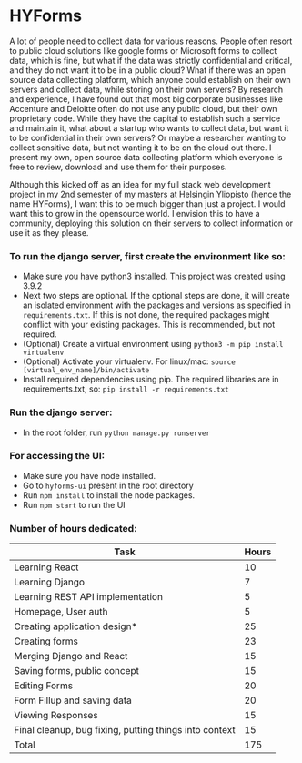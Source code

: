 # HYForms

A lot of people need to collect data for various reasons. People often resort to public cloud solutions like google forms or Microsoft forms to collect data, which is fine, but what if the data was strictly confidential and critical, and they do not want it to be in a public cloud? What if there was an open source data collecting platform, which anyone could establish on their own servers and collect data, while storing on their own servers? By research and experience, I have found out that most big corporate businesses like Accenture and Deloitte often do not use any public cloud, but their own proprietary code. While they have the capital to establish such a service and maintain it, what about a startup who wants to collect data, but want it to be confidential in their own servers? Or maybe a researcher wanting to collect sensitive data, but not wanting it to be on the cloud out there. I present my own, open source data collecting platform which everyone is free to review, download and use them for their purposes.


Although this kicked off as an idea for my full stack web development project in my 2nd semester of my masters at Helsingin Yliopisto (hence the name HYForms), I want this to be much bigger than just a project. I would want this to grow in the opensource world. I envision this to have a community, deploying this solution on their servers to collect information or use it as they please.

### To run the django server, first create the environment like so:

- Make sure you have python3 installed. This project was created using 3.9.2
- Next two steps are optional. If the optional steps are done, it will create an isolated environment with the packages and versions as specified in `requirements.txt`. If this is not done, the required packages might conflict with your existing packages. This is recommended, but not required.
- (Optional) Create a virtual environment using `python3 -m pip install virtualenv`
- (Optional) Activate your virtualenv. For linux/mac: `source [virtual_env_name]/bin/activate`
- Install required dependencies using pip. The required libraries are in requirements.txt, so: `pip install -r requirements.txt`

### Run the django server:
- In the root folder, run `python manage.py runserver`

### For accessing the UI:
- Make sure you have node installed.
- Go to `hyforms-ui` present in the root directory
- Run `npm install` to install the node packages.
- Run `npm start` to run the UI 

### Number of hours dedicated:

| Task                                                    | Hours  |
| ------------------------------------------------------- | ------ |
| Learning React                                          | 10     |
| Learning Django                                         | 7      |
| Learning REST API implementation                        | 5      |
| Homepage, User auth                                     | 5      |
| Creating application design*                            | 25     |
| Creating forms                                          | 23     |
| Merging Django and React                                | 15     |
| Saving forms, public concept                            | 15     |
| Editing Forms                                           | 20     |
| Form Fillup and saving data                             | 20     |
| Viewing Responses                                       | 15     |
| Final cleanup, bug fixing, putting things into context  | 15     |
| Total                                                   | 175    |